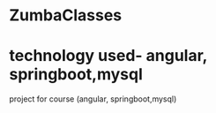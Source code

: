 # ZumbaClasses
# technology used- angular, springboot,mysql

project for course (angular, springboot,mysql)
